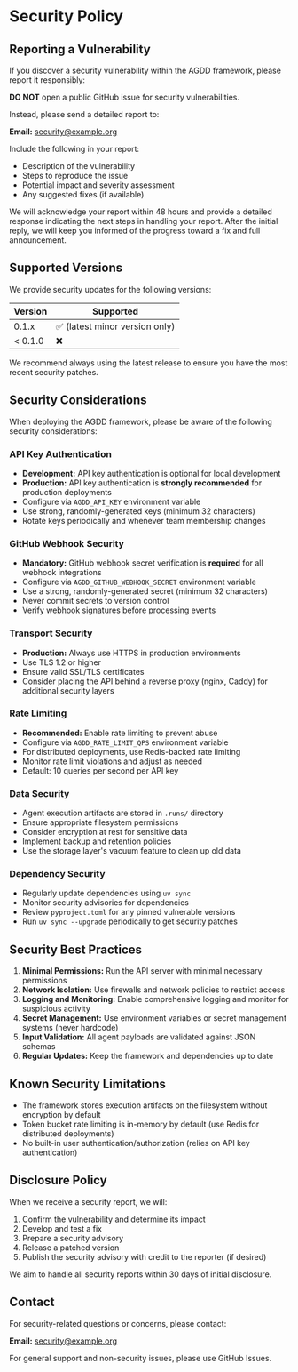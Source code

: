 # Security Policy

## Reporting a Vulnerability

If you discover a security vulnerability within the AGDD framework, please report it responsibly:

**DO NOT** open a public GitHub issue for security vulnerabilities.

Instead, please send a detailed report to:

**Email:** security@example.org

Include the following in your report:
- Description of the vulnerability
- Steps to reproduce the issue
- Potential impact and severity assessment
- Any suggested fixes (if available)

We will acknowledge your report within 48 hours and provide a detailed response indicating the next steps in handling your report. After the initial reply, we will keep you informed of the progress toward a fix and full announcement.

## Supported Versions

We provide security updates for the following versions:

| Version | Supported          |
| ------- | ------------------ |
| 0.1.x   | :white_check_mark: (latest minor version only) |
| < 0.1.0 | :x:                |

We recommend always using the latest release to ensure you have the most recent security patches.

## Security Considerations

When deploying the AGDD framework, please be aware of the following security considerations:

### API Key Authentication

- **Development:** API key authentication is optional for local development
- **Production:** API key authentication is **strongly recommended** for production deployments
- Configure via `AGDD_API_KEY` environment variable
- Use strong, randomly-generated keys (minimum 32 characters)
- Rotate keys periodically and whenever team membership changes

### GitHub Webhook Security

- **Mandatory:** GitHub webhook secret verification is **required** for all webhook integrations
- Configure via `AGDD_GITHUB_WEBHOOK_SECRET` environment variable
- Use a strong, randomly-generated secret (minimum 32 characters)
- Never commit secrets to version control
- Verify webhook signatures before processing events

### Transport Security

- **Production:** Always use HTTPS in production environments
- Use TLS 1.2 or higher
- Ensure valid SSL/TLS certificates
- Consider placing the API behind a reverse proxy (nginx, Caddy) for additional security layers

### Rate Limiting

- **Recommended:** Enable rate limiting to prevent abuse
- Configure via `AGDD_RATE_LIMIT_QPS` environment variable
- For distributed deployments, use Redis-backed rate limiting
- Monitor rate limit violations and adjust as needed
- Default: 10 queries per second per API key

### Data Security

- Agent execution artifacts are stored in `.runs/` directory
- Ensure appropriate filesystem permissions
- Consider encryption at rest for sensitive data
- Implement backup and retention policies
- Use the storage layer's vacuum feature to clean up old data

### Dependency Security

- Regularly update dependencies using `uv sync`
- Monitor security advisories for dependencies
- Review `pyproject.toml` for any pinned vulnerable versions
- Run `uv sync --upgrade` periodically to get security patches

## Security Best Practices

1. **Minimal Permissions:** Run the API server with minimal necessary permissions
2. **Network Isolation:** Use firewalls and network policies to restrict access
3. **Logging and Monitoring:** Enable comprehensive logging and monitor for suspicious activity
4. **Secret Management:** Use environment variables or secret management systems (never hardcode)
5. **Input Validation:** All agent payloads are validated against JSON schemas
6. **Regular Updates:** Keep the framework and dependencies up to date

## Known Security Limitations

- The framework stores execution artifacts on the filesystem without encryption by default
- Token bucket rate limiting is in-memory by default (use Redis for distributed deployments)
- No built-in user authentication/authorization (relies on API key authentication)

## Disclosure Policy

When we receive a security report, we will:

1. Confirm the vulnerability and determine its impact
2. Develop and test a fix
3. Prepare a security advisory
4. Release a patched version
5. Publish the security advisory with credit to the reporter (if desired)

We aim to handle all security reports within 30 days of initial disclosure.

## Contact

For security-related questions or concerns, please contact:

**Email:** security@example.org

For general support and non-security issues, please use GitHub Issues.
